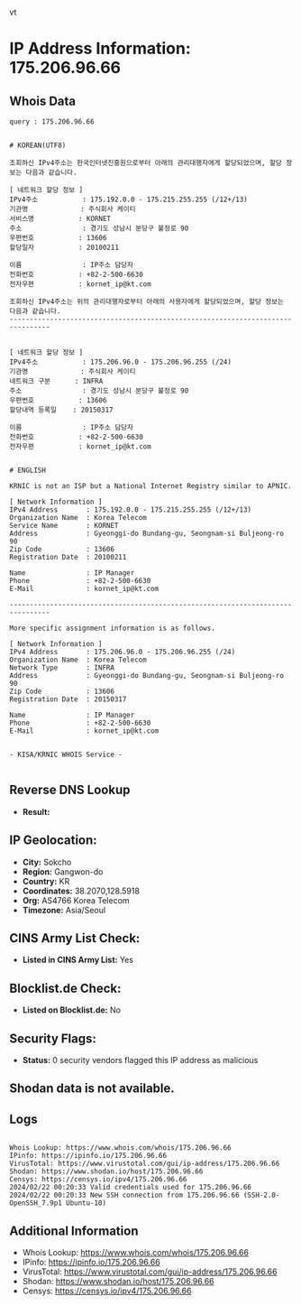 vt
# IP Address Information: 175.206.96.66

## Whois Data
```
query : 175.206.96.66


# KOREAN(UTF8)

조회하신 IPv4주소는 한국인터넷진흥원으로부터 아래의 관리대행자에게 할당되었으며, 할당 정보는 다음과 같습니다.

[ 네트워크 할당 정보 ]
IPv4주소           : 175.192.0.0 - 175.215.255.255 (/12+/13)
기관명             : 주식회사 케이티
서비스명           : KORNET
주소               : 경기도 성남시 분당구 불정로 90
우편번호           : 13606
할당일자           : 20100211

이름               : IP주소 담당자
전화번호           : +82-2-500-6630
전자우편           : kornet_ip@kt.com

조회하신 IPv4주소는 위의 관리대행자로부터 아래의 사용자에게 할당되었으며, 할당 정보는 다음과 같습니다.
--------------------------------------------------------------------------------


[ 네트워크 할당 정보 ]
IPv4주소           : 175.206.96.0 - 175.206.96.255 (/24)
기관명             : 주식회사 케이티
네트워크 구분      : INFRA
주소               : 경기도 성남시 분당구 불정로 90
우편번호           : 13606
할당내역 등록일    : 20150317

이름               : IP주소 담당자
전화번호           : +82-2-500-6630
전자우편           : kornet_ip@kt.com


# ENGLISH

KRNIC is not an ISP but a National Internet Registry similar to APNIC.

[ Network Information ]
IPv4 Address       : 175.192.0.0 - 175.215.255.255 (/12+/13)
Organization Name  : Korea Telecom
Service Name       : KORNET
Address            : Gyeonggi-do Bundang-gu, Seongnam-si Buljeong-ro 90
Zip Code           : 13606
Registration Date  : 20100211

Name               : IP Manager
Phone              : +82-2-500-6630
E-Mail             : kornet_ip@kt.com

--------------------------------------------------------------------------------

More specific assignment information is as follows.

[ Network Information ]
IPv4 Address       : 175.206.96.0 - 175.206.96.255 (/24)
Organization Name  : Korea Telecom
Network Type       : INFRA
Address            : Gyeonggi-do Bundang-gu, Seongnam-si Buljeong-ro 90
Zip Code           : 13606
Registration Date  : 20150317

Name               : IP Manager
Phone              : +82-2-500-6630
E-Mail             : kornet_ip@kt.com


- KISA/KRNIC WHOIS Service -


```
## Reverse DNS Lookup
- **Result:** 

## IP Geolocation:
- **City:** Sokcho
- **Region:** Gangwon-do
- **Country:** KR
- **Coordinates:** 38.2070,128.5918
- **Org:** AS4766 Korea Telecom
- **Timezone:** Asia/Seoul

## CINS Army List Check:
- **Listed in CINS Army List:** 
Yes

## Blocklist.de Check:
- **Listed on Blocklist.de:** 
No

## Security Flags:
- **Status:** 0 security vendors flagged this IP address as malicious

## Shodan data is not available.

## Logs
```

Whois Lookup: https://www.whois.com/whois/175.206.96.66
IPinfo: https://ipinfo.io/175.206.96.66
VirusTotal: https://www.virustotal.com/gui/ip-address/175.206.96.66
Shodan: https://www.shodan.io/host/175.206.96.66
Censys: https://censys.io/ipv4/175.206.96.66
2024/02/22 00:20:33 Valid credentials used for 175.206.96.66
2024/02/22 00:20:33 New SSH connection from 175.206.96.66 (SSH-2.0-OpenSSH_7.9p1 Ubuntu-10)

```
## Additional Information
- Whois Lookup: https://www.whois.com/whois/175.206.96.66
- IPinfo: https://ipinfo.io/175.206.96.66
- VirusTotal: https://www.virustotal.com/gui/ip-address/175.206.96.66
- Shodan: https://www.shodan.io/host/175.206.96.66
- Censys: https://censys.io/ipv4/175.206.96.66

